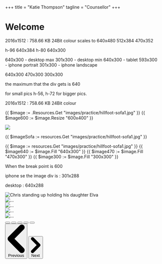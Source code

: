 +++
title = "Katie Thompson"
tagline = "Counsellor"
+++

# Welcome

2016x1512 : 758.66 KB 24Bit colour
scales to
640x480
512x384
470x352

h-96 640x384
h-80 640x300


640x300 - desktop max
301x300 - desktop min
640x300 - tablet
593x300 - iphone portrait
301x300 - iphone landscape

640x300
470x300
300x300

the maximum that the div gets is 640

for small pics h-56, h-72 for bigger pics.

2016x1512 : 758.66 KB 24Bit colour

{{ $image := .Resources.Get "images/practice/hillfoot-sofa1.jpg" }}
{{ $image600 := $image.Resize "600x400" }}

<img src="{{ $image600.RelPermalink }}" width="{{ $image.Width }}" height="{{ $image.Height }}">


{{ $imageSofa := resources.Get "images/practice/hillfoot-sofa1.jpg" }}
<!--<img src="{{ $imageSofa.RelPermalink }}" width="{{ $imageSofa.Width }}" height="{{ $imageSofa.Height }}">-->

{{ $image := resources.Get "images/practice/hillfoot-sofa1.jpg" }}
{{ $image640 := $image.Fill "640x300" }}
{{ $image470 := $image.Fill "470x300" }}
{{ $image300 := $image.Fill "300x300" }}

When the break point is 600

iphone se the image div is : 301x288

desktop : 640x288

<!--<img src="{{ $image640.RelPermalink }}" width="{{ $image640.Width }}" height="{{ $image640.Height }}">-->

<!--<img src="{{ $image470.RelPermalink }}" width="{{ $image470.Width }}" height="{{ $image470.Height }}">-->

<!--<img src="{{ $image300.RelPermalink }}" width="{{ $image300.Width }}" height="{{ $image300.Height }}">-->

<!--<hr/>-->

<div id="default-carousel" class="relative w-full" data-carousel="static">
    <!-- Carousel wrapper -->
    <div class="relative h-72 overflow-hidden rounded-lg">
        <!-- Item 1 -->
        <div class="hidden duration-700 ease-in-out" data-carousel-item>
            <picture>
                <source media="(max-width: 469px)" srcset="{{ $image470.RelPermalink }}" />
                <source media="(min-width: 470px)" srcset="{{ $image640.RelPermalink }}" />
                <img src="{{ $image470.RelPermalink }}" alt="Chris standing up holding his daughter Elva" />
            </picture>
<!--            <img src="{{ $image640.RelPermalink }}" width="{{ $image640.Width }}" height="{{ $image640.Height }}">-->
        </div>
        <!-- Item 2 -->
        <div class="hidden duration-700 ease-in-out" data-carousel-item>
            <img src="/images/practice/hillfoot-blinds.jpg" class="absolute block w-full -translate-x-1/2 -translate-y-1/2 top-1/2 left-1/2" loading="lazy" alt="...">
        </div>
        <!-- Item 3 -->
        <div class="hidden duration-700 ease-in-out" data-carousel-item>
            <img src="/images/practice/hillfoot-clock.jpg" class="absolute block w-full -translate-x-1/2 -translate-y-1/2 top-1/2 left-1/2" loading="lazy" alt="...">
        </div>
        <!-- Item 4 -->
        <div class="hidden duration-700 ease-in-out" data-carousel-item>
            <img src="/images/practice/hillfoot-window.jpg" class="absolute block w-full -translate-x-1/2 -translate-y-1/2 top-1/2 left-1/2" loading="lazy" alt="...">
        </div>
        <!-- Item 5 -->
        <div class="hidden duration-700 ease-in-out" data-carousel-item>
            <img src="/images/practice/hillfoot-single-chair.jpg" class="absolute block w-full -translate-x-1/2 -translate-y-1/2 top-1/2 left-1/2" loading="lazy" alt="...">
        </div>
    </div>
    <!-- Slider indicators -->
    <div class="absolute z-30 flex -translate-x-1/2 bottom-1 left-1/2 space-x-3 rtl:space-x-reverse">
        <button type="button" class="w-3 h-3 rounded-full" aria-current="true" aria-label="Slide 1" data-carousel-slide-to="0"></button>
        <button type="button" class="w-3 h-3 rounded-full" aria-current="false" aria-label="Slide 2" data-carousel-slide-to="1"></button>
        <button type="button" class="w-3 h-3 rounded-full" aria-current="false" aria-label="Slide 3" data-carousel-slide-to="2"></button>
        <button type="button" class="w-3 h-3 rounded-full" aria-current="false" aria-label="Slide 4" data-carousel-slide-to="3"></button>
        <button type="button" class="w-3 h-3 rounded-full" aria-current="false" aria-label="Slide 5" data-carousel-slide-to="4"></button>
    </div>
    <!-- Slider controls -->
    <button type="button" class="absolute top-0 start-0 z-30 flex items-center justify-center h-full px-4 cursor-pointer group focus:outline-none" data-carousel-prev>
        <span class="inline-flex items-center justify-center w-10 h-10 rounded-full bg-white/30 dark:bg-gray-800/30 group-hover:bg-white/50 dark:group-hover:bg-gray-800/60 group-focus:ring-4 group-focus:ring-white dark:group-focus:ring-gray-800/70 group-focus:outline-none">
            <svg class="w-4 h-4 text-white dark:text-gray-800 rtl:rotate-180" aria-hidden="true" xmlns="http://www.w3.org/2000/svg" fill="none" viewBox="0 0 6 10">
                <path stroke="currentColor" stroke-linecap="round" stroke-linejoin="round" stroke-width="2" d="M5 1 1 5l4 4"/>
            </svg>
            <span class="sr-only">Previous</span>
        </span>
    </button>
    <button type="button" class="absolute top-0 end-0 z-30 flex items-center justify-center h-full px-4 cursor-pointer group focus:outline-none" data-carousel-next>
        <span class="inline-flex items-center justify-center w-10 h-10 rounded-full bg-white/30 dark:bg-gray-800/30 group-hover:bg-white/50 dark:group-hover:bg-gray-800/60 group-focus:ring-4 group-focus:ring-white dark:group-focus:ring-gray-800/70 group-focus:outline-none">
            <svg class="w-4 h-4 text-white dark:text-gray-800 rtl:rotate-180" aria-hidden="true" xmlns="http://www.w3.org/2000/svg" fill="none" viewBox="0 0 6 10">
                <path stroke="currentColor" stroke-linecap="round" stroke-linejoin="round" stroke-width="2" d="m1 9 4-4-4-4"/>
            </svg>
            <span class="sr-only">Next</span>
        </span>
    </button>
</div>

<script src="https://cdnjs.cloudflare.com/ajax/libs/flowbite/2.2.1/flowbite.min.js"></script>
